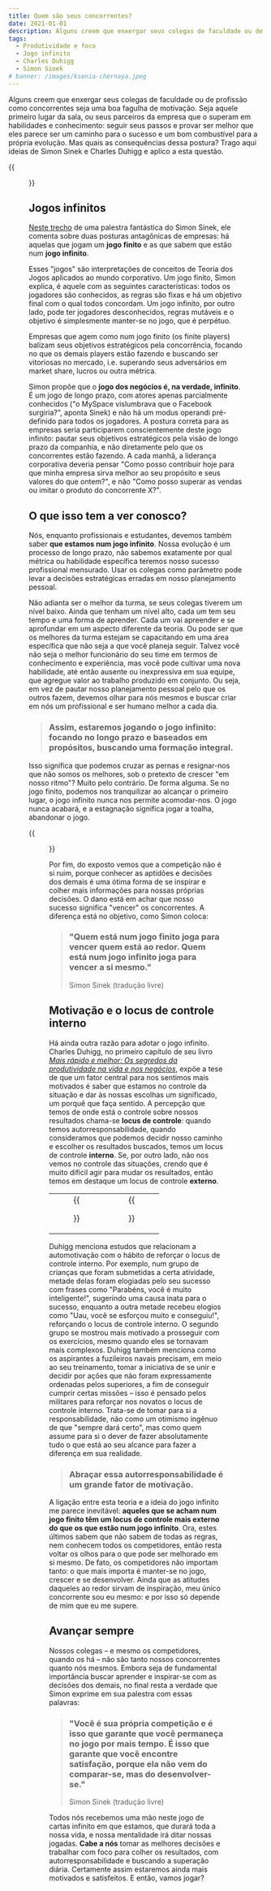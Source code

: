```yaml
---
title: Quem são seus concorrentes?
date: 2021-01-01
description: Alguns creem que enxergar seus colegas de faculdade ou de profissão como concorrentes seja uma boa fagulha de motivação. Mas será mesmo?
tags:
  - Produtividade e foco
  - Jogo infinito
  - Charles Duhigg
  - Simon Sinek
# banner: /images/ksenia-chernaya.jpeg
---
```


Alguns creem que enxergar seus colegas de faculdade ou de profissão como concorrentes seja uma boa fagulha de motivação. Seja aquele primeiro lugar da sala, ou seus parceiros da empresa que o superam em habilidades e conhecimento: seguir seus passos e provar ser melhor que eles parece ser um caminho para o sucesso e um bom combustível para a própria evolução. Mas quais as consequências dessa postura? Trago aqui ideias de Simon Sinek e Charles Duhigg e aplico a esta questão.

{{<figure src="/images/ksenia-chernaya.jpeg" style="border-radius: 10px;" captionPosition="center" captionStyle="color: gray;">}}

## Jogos infinitos

[Neste trecho](https://www.youtube.com/watch?v=KbYzF6Zy5tY) de uma palestra fantástica do Simon Sinek, ele comenta sobre duas posturas antagônicas de empresas: há aquelas que jogam um **jogo finito** e as que sabem que estão num **jogo infinito**.

Esses "jogos" são interpretações de conceitos de Teoria dos Jogos aplicados ao mundo corporativo. Um jogo finito, Simon explica, é aquele com as seguintes características: todos os jogadores são conhecidos, as regras são fixas e há um objetivo final com o qual todos concordam. Um jogo infinito, por outro lado, pode ter jogadores desconhecidos, regras mutáveis e o objetivo é simplesmente manter-se no jogo, que é perpétuo.

Empresas que agem como num jogo finito (os finite players) balizam seus objetivos estratégicos pela concorrência, focando no que os demais players estão fazendo e buscando ser vitoriosas no mercado, i.e. superando seus adversários em market share, lucros ou outra métrica.

Simon propõe que o **jogo dos negócios é, na verdade, infinito**. É um jogo de longo prazo, com atores apenas parcialmente conhecidos ("o MySpace vislumbrava que o Facebook surgiria?", aponta Sinek) e não há um modus operandi pré-definido para todos os jogadores. A postura correta para as empresas seria participarem conscientemente deste jogo infinito: pautar seus objetivos estratégicos pela visão de longo prazo da companhia, e não diretamente pelo que os concorrentes estão fazendo. A cada manhã, a liderança corporativa deveria pensar "Como posso contribuir hoje para que minha empresa sirva melhor ao seu propósito e seus valores do que ontem?", e não "Como posso superar as vendas ou imitar o produto do concorrente X?".

## O que isso tem a ver conosco?

Nós, enquanto profissionais e estudantes, devemos também saber **que estamos num jogo infinito**. Nossa evolução é um processo de longo prazo, não sabemos exatamente por qual métrica ou habilidade específica teremos nosso sucesso profissional mensurado. Usar os colegas como parâmetro pode levar a decisões estratégicas erradas em nosso planejamento pessoal.

Não adianta ser o melhor da turma, se seus colegas tiverem um nível baixo. Ainda que tenham um nível alto, cada um tem seu tempo e uma forma de aprender. Cada um vai apreender e se aprofundar em um aspecto diferente da teoria. Ou pode ser que os melhores da turma estejam se capacitando em uma área específica que não seja a que você planeja seguir. Talvez você não seja o melhor funcionário do seu time em termos de conhecimento e experiência, mas você pode cultivar uma nova habilidade, até então ausente ou inexpressiva em sua equipe, que agregue valor ao trabalho produzido em conjunto. Ou seja, em vez de pautar nosso planejamento pessoal pelo que os outros fazem, devemos olhar para nós mesmos e buscar criar em nós um profissional e ser humano melhor a cada dia.

> ### Assim, estaremos jogando o jogo infinito: focando no longo prazo e baseados em propósitos, buscando uma formação integral.

Isso significa que podemos cruzar as pernas e resignar-nos que não somos os melhores, sob o pretexto de crescer "em nosso ritmo"? Muito pelo contrário. De forma alguma. Se no jogo finito, podemos nos tranquilizar ao alcançar o primeiro lugar, o jogo infinito nunca nos permite acomodar-nos. O jogo nunca acabará, e a estagnação significa jogar a toalha, abandonar o jogo.

{{<figure src="/images/sunset.jpeg" style="border-radius: 10px;" captionPosition="center" captionStyle="color: gray;">}}

Por fim, do exposto vemos que a competição não é si ruim, porque conhecer as aptidões e decisões dos demais é uma ótima forma de se inspirar e colher mais informações para nossas próprias decisões. O dano está em achar que nosso sucesso significa "vencer" os concorrentes. A diferença está no objetivo, como Simon coloca:

> ### "Quem está num jogo finito joga para vencer quem está ao redor. Quem está num jogo infinito joga para vencer a si mesmo."
> Simon Sinek (tradução livre)

## Motivação e o locus de controle interno

Há ainda outra razão para adotar o jogo infinito. Charles Duhigg, no primeiro capítulo de seu livro *[Mais rápido e melhor: Os segredos da produtividade na vida e nos negócios](https://www.amazon.com.br/Mais-r%C3%A1pido-melhor-Segredos-Produtividade/dp/8547000089/ref=asc_df_8547000089/?tag=googleshopp00-20&linkCode=df0&hvadid=379728838318&hvpos=&hvnetw=g&hvrand=4045033869979697656&hvpone=&hvptwo=&hvqmt=&hvdev=c&hvdvcmdl=&hvlocint=&hvlocphy=1001625&hvtargid=pla-1003008357992&psc=1)*, expõe a tese de que um fator central para nos sentimos mais motivados é saber que estamos no controle da situação e dar às nossas escolhas um significado, um porquê que faça sentido. A percepção que temos de onde está o controle sobre nossos resultados chama-se **locus de controle**: quando temos autorresponsabilidade, quando consideramos que podemos decidir nosso caminho e escolher os resultados buscados, temos um locus de controle **interno**. Se, por outro lado, não nos vemos no controle das situações, crendo que é muito difícil agir para mudar os resultados, então temos em destaque um locus de controle **externo**.

|           |   |  
:-------------------------:|:-------------------------:
{{<figure src="/images/mais-rapido-e-melhor.jpg" style="border-radius: 10px;" captionPosition="center" captionStyle="color: gray;">}}  |  {{<figure src="/images/jogo-infinito.jpg" style="border-radius: 10px;" captionPosition="center" captionStyle="color: gray;">}}


Duhigg menciona estudos que relacionam a automotivação com o hábito de reforçar o locus de controle interno. Por exemplo, num grupo de crianças que foram submetidas a certa atividade, metade delas foram elogiadas pelo seu sucesso com frases como "Parabéns, você é muito inteligente!", sugerindo uma causa inata para o sucesso, enquanto a outra metade recebeu elogios como "Uau, você se esforçou muito e conseguiu!", reforçando o locus de controle interno. O segundo grupo se mostrou mais motivado a prosseguir com os exercícios, mesmo quando eles se tornavam mais complexos. Duhigg também menciona como os aspirantes a fuzileiros navais precisam, em meio ao seu treinamento, tomar a iniciativa de se unir e decidir por ações que não foram expressamente ordenadas pelos superiores, a fim de conseguir cumprir certas missões – isso é pensado pelos militares para reforçar nos novatos o locus de controle interno. Trata-se de tomar para si a responsabilidade, não como um otimismo ingênuo de que "sempre dará certo", mas como quem assume para si o dever de fazer absolutamente tudo o que está ao seu alcance para fazer a diferença em sua realidade.

> ### Abraçar essa autorresponsabilidade é um grande fator de motivação.

A ligação entre esta teoria e a ideia do jogo infinito me parece inevitável: **aqueles que se acham num jogo finito têm um locus de controle mais externo do que os que estão num jogo infinito**. Ora, estes últimos sabem que não sabem de todas as regras, nem conhecem todos os competidores, então resta voltar os olhos para o que pode ser melhorado em si mesmo. De fato, os competidores não importam tanto: o que mais importa é manter-se no jogo, crescer e se desenvolver. Ainda que as atitudes daqueles ao redor sirvam de inspiração, meu único concorrente sou eu mesmo: e por isso só depende de mim que eu me supere.

## Avançar sempre

Nossos colegas – e mesmo os competidores, quando os há – não são tanto nossos concorrentes quanto nós mesmos. Embora seja de fundamental importância buscar aprender e inspirar-se com as decisões dos demais, no final resta a verdade que Simon exprime em sua palestra com essas palavras:

> ### "Você é sua própria competição e é isso que garante que você permaneça no jogo por mais tempo. É isso que garante que você encontre satisfação, porque ela não vem do comparar-se, mas do desenvolver-se."
> Simon Sinek (tradução livre)

Todos nós recebemos uma mão neste jogo de cartas infinito em que estamos, que durará toda a nossa vida, e nossa mentalidade irá ditar nossas jogadas. **Cabe a nós** tomar as melhores decisões e trabalhar com foco para colher os resultados, com autorresponsabilidade e buscando a superação diária. Certamente assim estaremos ainda mais motivados e satisfeitos. E então, vamos jogar?